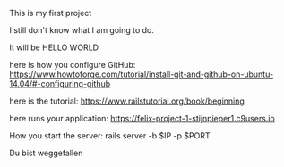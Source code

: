 This is my first project

I still don't know what I am going to do.

It will be HELLO WORLD

here is how you configure GitHub: https://www.howtoforge.com/tutorial/install-git-and-github-on-ubuntu-14.04/#-configuring-github

here is the tutorial: https://www.railstutorial.org/book/beginning

here runs your application: https://felix-project-1-stijnpieper1.c9users.io

How you start the server: 
rails server -b $IP -p $PORT

Du bist weggefallen